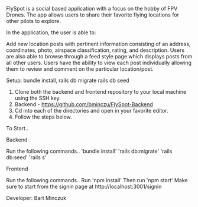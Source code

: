 FlySpot is a social based application with a focus on the hobby of FPV Drones. The app allows users to share their favorite flying locations for other pilots to explore.

In the application, the user is able to:

Add new location posts with pertinent information consisting of an address, coordinates, photo, airspace classification, rating, and description.
Users are also able to browse through a feed style page which displays posts from all other users. Users have the ability to view each post individually allowing them to review and comment on the particular location/post.


Setup: bundle install, rails db migrate rails db seed
1. Clone both the backend and frontend repository to your local machine using the SSH key. 
2. Backend - https://github.com/bminczu/FlySpot-Backend
3. Cd into each of the directories and open in your favorite editor.
4. Follow the steps below.

To Start..

Backend 

Run the following commands..
'bundle install'
'rails db:migrate'
'rails db:seed'
'rails s'

Frontend

Run the following commands..
Run 'npm install'
Then run 'npm start'
Make sure to start from the signin page at http://localhost:3001/signin


Developer: Bart Minczuk
